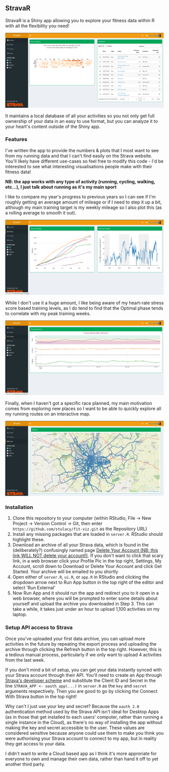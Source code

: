 ## StravaR

StravaR is a Shiny app allowing you to explore your fitness data within R with all the flexibility you need!

![screenshot of home page](github_resources/calendar.png)

It maintains a local database of all your activities so you not only get full ownership of your data in an easy to use format, but you can analyze it to your heart's content outside of the Shiny app.

### Features

I've written the app to provide the numbers & plots that I most want to see from my running data and that I can't find easily on the Strava website.
You'll likely have different use-cases so feel free to modify this code - I'd be interested to see what interesting visualisations people make with their fitness data!

**NB: the app works with any type of activity (running, cycling, walking, etc...), I just talk about running as it's my main sport**

I like to compare my year's progress to previous years so I can see if I'm roughly getting an average amount of mileage or if I need to step it up a bit, although my main training target is my weekly mileage so I also plot this (as a rolling average to smooth it out).

![screenshot of mileage](github_resources/mileage.png)

While I don't use it a huge amount, I like being aware of my heart-rate stress score based training levels, as I do tend to find that the Optimal phase tends to correlate with my peak training weeks.

![screenshot of training page](github_resources/training.png)

Finally, when I haven't got a specific race planned, my main motivation comes from exploring new places so I want to be able to quickly explore all my running routes on an interactive map.

![screenshot of routes](github_resources/routes.png)

### Installation

1.  Clone this repository to your computer (within RStudio, File -\> New Project -\> Version Control -\> Git, then enter `https://github.com/stulacy/fit-viz.git` as the Repository URL)
2.  Install any missing packages that are loaded in `server.R`. RStudio should highlight these.
3.  Download an archive of all your Strava data, which is found in the (deliberately?) confusingly named page [Delete Your Account (NB: this link WILL NOT delete your account!)](https://www.strava.com/athlete/delete_your_account). If you don't want to click that scary link, in a web browser click your Profile Pic in the top right, Settings, My Account, scroll down to Download or Delete Your Account and click Get Started. Your archive will be emailed to you shortly
4.  Open either of `server.R`, `ui.R`, or `app.R` in RStudio and clicking the dropdown arrow next to Run App button in the top right of the editor and select 'Run External'
5.  Now Run App and it should run the app and redirect you to it open in a web browser, where you will be prompted to enter some details about yourself and upload the archive you downloaded in Step 3. This can take a while, it takes just under an hour to upload 1,100 activities on my laptop.

### Setup API access to Strava

Once you've uploaded your first data archive, you can upload more activities in the future by repeating the export process and uploading the archive through clicking the Refresh button in the top right.
However, this is a tedious manual process, particularly if we only want to upload 4 activities from the last week.

If you don't mind a bit of setup, you can get your data instantly synced with your Strava account through their API.
You'll need to create an App through [Strava's developer scheme](https://www.strava.com/settings/api) and substitute the Client ID and Secret in the line `STRAVA_APP <- oauth_app(...)` in `server.R` as the `key` and `secret` arguments respectively.
Then you are good to go by clicking the Connect With Strava button in the top right!

Why can't I just use your key and secret?
Because the `oauth 2.0` authentication method used by the Strava API isn't ideal for Desktop Apps (as in those that get installed to each users' computer, rather than running a single instance in the Cloud), as there's no way of installing the app without making the key and secret accessible to the user.
These values are considered sensitive because anyone could use them to make you think you were authorising your Strava account to connect to my app, but in reality they get access to your data.

I didn't want to write a Cloud based app as I think it's more approriate for everyone to own and manage their own data, rather than hand it off to yet another third party.
